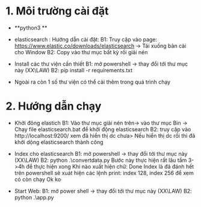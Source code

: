 # 1. Môi trường cài đặt 
- **python3 **
- elasticsearch :
    Hướng dẫn cài đặt:
    B1: Truy cập vào page: https://www.elastic.co/downloads/elasticsearch -> Tải xuống bản cài cho Window
    B2: Copy vào thư mục bất kỳ rồi giải nén
    
- Install các thư viện cần thiết
    B1: mở powershell -> thay đổi tới thư mục này (XX\LAW)
    B2: pip install -r requirements.txt
- Ngoài ra còn 1 số thư viện có thể cài thêm trong quá trình chạy
# 2. Hướng dẫn chạy
- Khởi đông elastich
    B1: Vào thư mục giải nén trên-> vào thư mục Bin -> Chạy file elasticsearch.bat để khởi động elasticsearch
    B2: truy cập vào http://localhost:9200/ xem đã hiển thị dc chưa> Nếu hiển thị dc rồi thì đã khởi dộng elasticsearch thành công
- Index cho elasticsearch
    B1: mở powershell -> thay đổi tới thư mục này (XX\LAW)
    B2:  python .\convertdata.py
    Bước này thực hiện rất lâu tầm 3->4h để thực hiện xong
    Khi nào xuất hiện chữ: Done Index là đã đánh hết
    trên powershell sẽ xuát hiện các lệnh print: index 128, index 256 để xem có còn chạy Ok ko
    
- Start Web:
    B1: mở power shell -> thay đổi tới thư mục này (XX\LAW)
    B2:  python .\app.py



